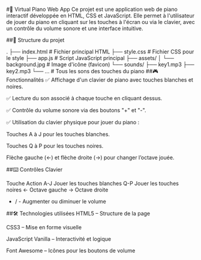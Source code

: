 #🎹 Virtual Piano Web App
Ce projet est une application web de piano interactif développée en HTML, CSS et JavaScript. Elle permet à l'utilisateur de jouer du piano en cliquant sur les touches à l'écran ou via le clavier, avec un contrôle du volume sonore et une interface intuitive.

##📁 Structure du projet

.
├── index.html         # Fichier principal HTML
├── style.css          # Fichier CSS pour le style
├── app.js             # Script JavaScript principal
├── assets/
│   └── background.jpg # Image d'icône (favicon)
└── sounds/
    ├── key1.mp3
    ├── key2.mp3
    └── ...            # Tous les sons des touches du piano
##🎮 Fonctionnalités
✅ Affichage d'un clavier de piano avec touches blanches et noires.

✅ Lecture du son associé à chaque touche en cliquant dessus.

✅ Contrôle du volume sonore via des boutons "+" et "-".

✅ Utilisation du clavier physique pour jouer du piano :

Touches A à J pour les touches blanches.

Touches Q à P pour les touches noires.

Flèche gauche (←) et flèche droite (→) pour changer l’octave jouée.

##⌨️ Contrôles Clavier

Touche	Action
A-J	Jouer les touches blanches
Q-P	Jouer les touches noires
←	Octave gauche
→	Octave droite
+ / -	Augmenter ou diminuer le volume


##🛠️ Technologies utilisées
HTML5 – Structure de la page

CSS3 – Mise en forme visuelle

JavaScript Vanilla – Interactivité et logique

Font Awesome – Icônes pour les boutons de volume

